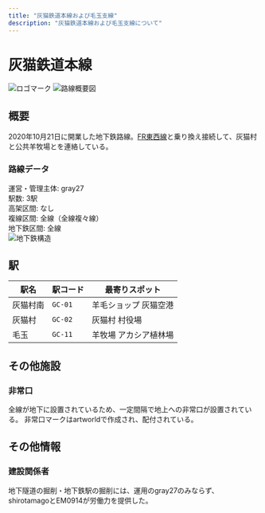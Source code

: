 ```yaml
---
title: "灰猫鉄道本線および毛玉支線"
description: "灰猫鉄道本線および毛玉支線について"
---
```


# 灰猫鉄道本線
![ロゴマーク](https://i.imgur.com/Y33XuVJ.png)
![路線概要図](https://i.imgur.com/01GQ9wY.jpeg)

## 概要
2020年10月21日に開業した地下鉄路線。[FR東西線](../fr/ew)と乗り換え接続して、灰猫村と公共羊牧場とを連絡している。

### 路線データ
運営・管理主体: <mc-avatar user="ae72acdbaa794d3dbd94d4674e0e4f9b" />gray27  
駅数: 3駅  
高架区間: なし  
複線区間: 全線（全線複々線）  
地下鉄区間: 全線  
![地下鉄構造](https://i.imgur.com/br9rSNY.png)

## 駅

| 駅名   | 駅コード    | 最寄りスポット     |
|------|---------|-------------|
| 灰猫村南 | `GC-01` | 羊毛ショップ 灰猫空港 |
| 灰猫村  | `GC-02` | 灰猫村 村役場     |
| 毛玉   | `GC-11` | 羊牧場 アカシア植林場 |

## その他施設
### 非常口

全線が地下に設置されているため、一定間隔で地上への非常口が設置されている。
非常口マークはartworldで作成され、配付されている。

## その他情報
### 建設関係者

地下隧道の掘削・地下鉄駅の掘削には、運用のgray27のみならず、<mc-avatar
 user="3ecd7ebc51c548f383ef2365b55ae1d2" />shirotamagoと<mc-avatar
 user="db57ba3cd61341f383ed309635c8330a" />EM0914が労働力を提供した。  

